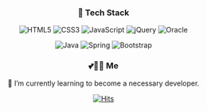<div align="center">
<h3>🌈 Tech Stack</h3>  
    
  
![HTML5](https://img.shields.io/badge/html5-DF0000.svg?style=for-the-badge&logo=html5&logoColor=white) ![CSS3](https://img.shields.io/badge/css3-%231572B6.svg?style=for-the-badge&logo=css3&logoColor=white) ![JavaScript](https://img.shields.io/badge/javascript-F44A6A.svg?style=for-the-badge&logo=javascript&logoColor=%23F7DF1E) ![jQuery](https://img.shields.io/badge/jquery-31B8BB.svg?style=for-the-badge&logo=jquery&logoColor=white) ![Oracle](https://img.shields.io/badge/Oracle-06AC38?style=for-the-badge&logo=oracle&logoColor=white)

 ![Java](https://img.shields.io/badge/java-%23ED8B00.svg?style=for-the-badge&logo=java&logoColor=white) ![Spring](https://img.shields.io/badge/spring-%236DB33F.svg?style=for-the-badge&logo=spring&logoColor=white) ![Bootstrap](https://img.shields.io/badge/bootstrap-FF7751.svg?style=for-the-badge&logo=bootstrap&logoColor=white)  
  



  <h3>💕👩‍💻 Me</h3>  
  
  🌱 I’m currently learning to become a necessary developer.  
    

[![Hits](https://hits.seeyoufarm.com/api/count/incr/badge.svg?url=https%3A%2F%2Fgithub.com%2Frulru23%2Fhit-counter&count_bg=%23FF9DE7&title_bg=%23FF35DF&icon=&icon_color=%23FF4DBC&title=hits&edge_flat=false)](https://hits.seeyoufarm.com)



  
</div>  
  
<!--
![Jungeun GitHub stats](https://github-readme-stats.vercel.app/api?username=Jungeun&show_icons=true&theme=radical)
![Django](https://img.shields.io/badge/django-BE95FF.svg?style=for-the-badge&logo=django&logoColor=white) ![Python](https://img.shields.io/badge/python-00A8E1?style=for-the-badge&logo=python&logoColor=ffdd54) 

**rulru23/rulru23** is a ✨ _special_ ✨ repository because its `README.md` (this file) appears on your GitHub profile.

[![Hits](https://hits.seeyoufarm.com/api/count/incr/badge.svg?url=https%3A%2F%2Fgithub.com%2Frulru23%2Fhit-counter)](https://hits.seeyoufarm.com)

Here are some ideas to get you started:

- 🔭 I’m currently working on ...
- 🌱 I’m currently learning ...
- 👯 I’m looking to collaborate on ...
- 🤔 I’m looking for help with ...
- 💬 Ask me about ...
- 📫 How to reach me: ...
- 😄 Pronouns: ...
- ⚡ Fun fact: ...
-->
